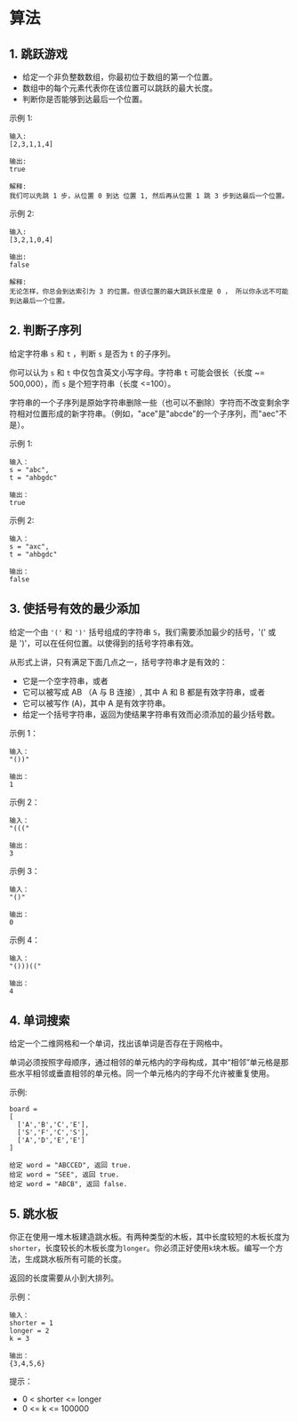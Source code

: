 # 算法

## 1. 跳跃游戏

* 给定一个非负整数数组，你最初位于数组的第一个位置。
* 数组中的每个元素代表你在该位置可以跳跃的最大长度。
* 判断你是否能够到达最后一个位置。

示例 1:
```
输入: 
[2,3,1,1,4]

输出: 
true

解释: 
我们可以先跳 1 步，从位置 0 到达 位置 1, 然后再从位置 1 跳 3 步到达最后一个位置。
```

示例 2:
```
输入: 
[3,2,1,0,4]

输出: 
false

解释: 
无论怎样，你总会到达索引为 3 的位置。但该位置的最大跳跃长度是 0 ， 所以你永远不可能到达最后一个位置。
```


## 2. 判断子序列
给定字符串 `s` 和 `t` ，判断 `s` 是否为 `t` 的子序列。

你可以认为 `s` 和 `t` 中仅包含英文小写字母。字符串 `t` 可能会很长（长度 ~= 500,000），而 `s` 是个短字符串（长度 <=100）。

字符串的一个子序列是原始字符串删除一些（也可以不删除）字符而不改变剩余字符相对位置形成的新字符串。（例如，"ace"是"abcde"的一个子序列，而"aec"不是）。

示例 1:
```
输入：
s = "abc", 
t = "ahbgdc"

输出：
true
```

示例 2:
```
输入：
s = "axc", 
t = "ahbgdc"

输出：
false
```


## 3. 使括号有效的最少添加
给定一个由 `'('` 和 `')'` 括号组成的字符串 `S`，我们需要添加最少的括号，'(' 或是 ')'，可以在任何位置。以使得到的括号字符串有效。

从形式上讲，只有满足下面几点之一，括号字符串才是有效的：
* 它是一个空字符串，或者
* 它可以被写成 AB （A 与 B 连接）, 其中 A 和 B 都是有效字符串，或者
* 它可以被写作 (A)，其中 A 是有效字符串。
* 给定一个括号字符串，返回为使结果字符串有效而必须添加的最少括号数。


示例 1：
```
输入：
"())"

输出：
1
```

示例 2：
```
输入：
"((("

输出：
3
```

示例 3：
```
输入：
"()"

输出：
0
```

示例 4：
```
输入：
"()))(("

输出：
4
```

## 4. 单词搜索
给定一个二维网格和一个单词，找出该单词是否存在于网格中。

单词必须按照字母顺序，通过相邻的单元格内的字母构成，其中“相邻”单元格是那些水平相邻或垂直相邻的单元格。同一个单元格内的字母不允许被重复使用。

示例:
```
board =
[
  ['A','B','C','E'],
  ['S','F','C','S'],
  ['A','D','E','E']
]

给定 word = "ABCCED", 返回 true.
给定 word = "SEE", 返回 true.
给定 word = "ABCB", 返回 false.
```


## 5. 跳水板
你正在使用一堆木板建造跳水板。有两种类型的木板，其中长度较短的木板长度为`shorter`，长度较长的木板长度为`longer`。你必须正好使用`k`块木板。编写一个方法，生成跳水板所有可能的长度。

返回的长度需要从小到大排列。

示例：
```
输入：
shorter = 1
longer = 2
k = 3

输出： 
{3,4,5,6}
```

提示：
* 0 < shorter <= longer
* 0 <= k <= 100000
